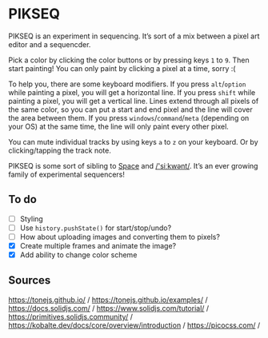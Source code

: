 # PIKSEQ

PIKSEQ is an experiment in sequencing. It’s sort of a mix between a pixel art editor and a sequencder.

Pick a color by clicking the color buttons or by pressing keys `1` to `9`. Then start painting! You can only paint by clicking a pixel at a time, sorry :(

To help you, there are some keyboard modifiers. If you press `alt`/`option` while painting a pixel, you will get a horizontal line. If you press `shift` while painting a pixel, you will get a vertical line. Lines extend through all pixels of the same color, so you can put a start and end pixel and the line will cover the area between them. If you press `windows`/`command`/`meta` (depending on your OS) at the same time, the line will only paint every other pixel.

You can mute individual tracks by using keys `a` to `z` on your keyboard. Or by clicking/tapping the track note.

PIKSEQ is some sort of sibling to [Space](https://spitlo.com/space/) and [/'siːkwənt/](https://spitlo.com/sikwent/). It’s an ever growing family of experimental sequencers!

## To do

- [ ] Styling
- [ ] Use `history.pushState()` for start/stop/undo?
- [ ] How about uploading images and converting them to pixels?
- [x] Create multiple frames and animate the image?
- [x] Add ability to change color scheme

## Sources

<https://tonejs.github.io/> /
<https://tonejs.github.io/examples/> /
<https://docs.solidjs.com/> /
<https://www.solidjs.com/tutorial/> /
<https://primitives.solidjs.community/> /
<https://kobalte.dev/docs/core/overview/introduction> /
<https://picocss.com/> /
